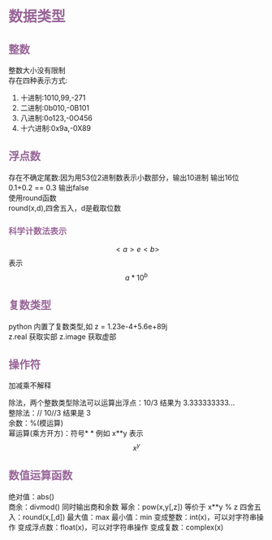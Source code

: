 # <font color = #996699>数据类型</font>

## <font color = #996699>整数</font>

整数大小没有限制  
存在四种表示方式:

1. 十进制:1010,99,-271
2. 二进制:0b010,-0B101
3. 八进制:0o123,-0O456
4. 十六进制:0x9a,-0X89

## <font color = #996699>浮点数</font>

存在不确定尾数:因为用53位2进制数表示小数部分，输出10进制 输出16位  
0.1+0.2 == 0.3 输出false  
使用round函数  
round(x,d),四舍五入，d是截取位数

### <font color = #996699>科学计数法表示</font>

$$
<a>e<b> 
$$ 
表示 
$$
a * 10^b
$$

## <font color = #996699>复数类型</font>

python 内置了复数类型,如 z = 1.23e-4+5.6e+89j  
z.real 获取实部
z.image 获取虚部

## <font color = #996699>操作符</font>

加减乘不解释  

除法，两个整数类型除法可以运算出浮点：10/3 结果为 3.333333333...  
整除法：// 10//3 结果是 3  
余数：%(模运算)  
幂运算(乘方开方)：符号* *  例如 x**y 表示 
$$ x^y $$

## <font color = #996699>数值运算函数</font>
 
绝对值：abs()  
商余：divmod()  同时输出商和余数
幂余：pow(x,y[,z]) 等价于 x**y % z 
四舍五入：round(x,[,d])
最大值：max
最小值：min
变成整数：int(x)，可以对字符串操作
变成浮点数：float(x)，可以对字符串操作
变成复数：complex(x)
